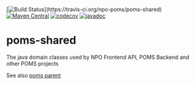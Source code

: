 [![Build Status](https://travis-ci.org/npo-poms/poms-shared.svg?)](https://travis-ci.org/npo-poms/poms-shared)
[![Maven Central](https://img.shields.io/maven-central/v/nl.vpro.poms/poms-shared.svg?label=Maven%20Central)](https://search.maven.org/search?q=g:%22nl.vpro.poms%22%20OR%20g:%22nl.vpro.media%22%20OR%20g:%22nl.vpro.api%22)
[![codecov](https://codecov.io/gh/npo-poms/poms-shared/branch/master/graph/badge.svg)](https://codecov.io/gh/npo-poms/poms-shared)
[![javadoc](http://www.javadoc.io/badge/com.hierynomus/sshj.svg?color=blue)](http://www.javadoc.io/doc/nl.vpro/poms-shared)



# poms-shared
The java domain classes used by NPO Frontend API, POMS Backend and other POMS projects

See also [poms parent](https://github.com/npo-poms/poms-parent)
